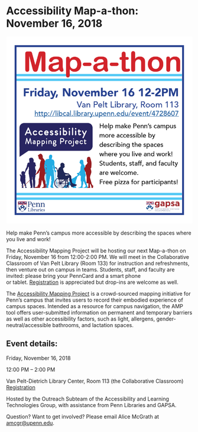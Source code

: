 # Accessibility Map-a-thon: November 16, 2018

![Map-a-thon flyer](Images/Mapathon-11-16.png)

Help make Penn’s campus more accessible by describing the spaces where you live and work!

The Accessibility Mapping Project will be hosting our next Map-a-thon on Friday, November 16 from 12:00-2:00 PM. We will meet in the Collaborative Classroom of Van Pelt Library (Room 133) for instruction and refreshments, then venture out on campus in teams. Students, staff, and faculty are invited: please bring your PennCard and a smart phone or tablet. [Registration](http://libcal.library.upenn.edu/event/4728607) is appreciated but drop-ins are welcome as well.

The [Accessibility Mapping Project](http://web.sas.upenn.edu/access-map/) is a crowd-sourced mapping initiative for Penn’s campus that invites users to record their embodied experience of campus spaces. Intended as a resource for campus navigation, the AMP tool offers user-submitted information on permanent and temporary barriers as well as other accessibility factors, such as light, allergens, gender-neutral/accessible bathrooms, and lactation spaces. 

## Event details:

Friday, November 16, 2018

12:00 PM – 2:00 PM

Van Pelt-Dietrich Library Center, Room 113 (the Collaborative Classroom)
[Registration](http://libcal.library.upenn.edu/event/4728607)

Hosted by the Outreach Subteam of the Accessibility and Learning Technologies Group, with assistance from Penn Libraries and GAPSA.

Question? Want to get involved? Please email Alice McGrath at amcgr@upenn.edu.
